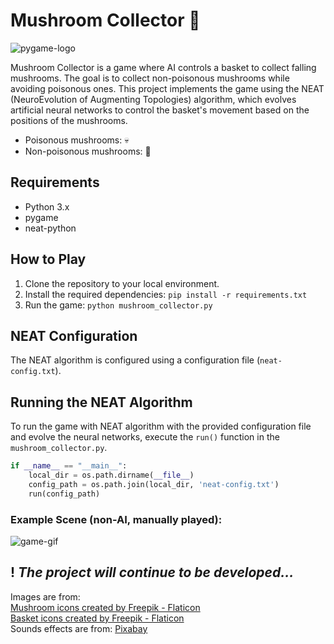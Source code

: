 # Mushroom Collector 🍄

![pygame-logo](https://www.pygame.org/docs/_static/pygame_tiny.png)

Mushroom Collector is a game where AI controls a basket to collect falling mushrooms.
The goal is to collect non-poisonous mushrooms while avoiding poisonous ones.
This project implements the game using the NEAT (NeuroEvolution of Augmenting Topologies) algorithm,
which evolves artificial neural networks to control the basket's movement based on the positions of the mushrooms.

- Poisonous mushrooms: 💀
- Non-poisonous mushrooms: 🍄

## Requirements
- Python 3.x
- pygame
- neat-python

## How to Play
1. Clone the repository to your local environment.
2. Install the required dependencies: `pip install -r requirements.txt`
3. Run the game: `python mushroom_collector.py`

## NEAT Configuration
The NEAT algorithm is configured using a configuration file (`neat-config.txt`).

## Running the NEAT Algorithm
To run the game with NEAT algorithm with the provided configuration file and evolve the neural networks, execute the `run()` function in the `mushroom_collector.py`.

```python
if __name__ == "__main__":
    local_dir = os.path.dirname(__file__)
    config_path = os.path.join(local_dir, 'neat-config.txt')
    run(config_path)
```
### Example Scene (non-AI, manually played):
![game-gif](https://github.com/sudeatesoglu/mushroom_collector/assets/106230756/ef89d1e3-c0f3-48ee-9c88-4a90a8ef6b92)

! ***The project will continue to be developed...***
---
Images are from: <br>
<a href="https://www.flaticon.com/free-icons/mushroom" title="mushroom icons">Mushroom icons created by Freepik - Flaticon</a>
<br>
<a href="https://www.flaticon.com/free-icons/basket" title="basket icons">Basket icons created by Freepik - Flaticon</a>
<br>
Sounds effects are from:
<a href="https://pixabay.com/sound-effects/?utm_source=link-attribution&utm_medium=referral&utm_campaign=music&utm_content=6735">Pixabay</a>
